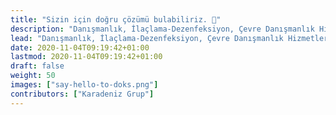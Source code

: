 ```yaml
---
title: "Sizin için doğru çözümü bulabiliriz. 👋"
description: "Danışmanlık, İlaçlama-Dezenfeksiyon, Çevre Danışmanlık Hizmetleri, Hibe Proje Danışmanlık Hizmetleri, İş güvenliği."
lead: "Danışmanlık, İlaçlama-Dezenfeksiyon, Çevre Danışmanlık Hizmetleri, Hibe Proje Danışmanlık Hizmetleri, İş güvenliği."
date: 2020-11-04T09:19:42+01:00
lastmod: 2020-11-04T09:19:42+01:00
draft: false
weight: 50
images: ["say-hello-to-doks.png"]
contributors: ["Karadeniz Grup"]
---
```

